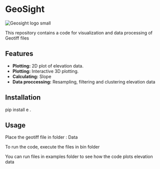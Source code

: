 # GeoSight


![Geosight logo small](https://github.com/user-attachments/assets/a587422b-39b2-42af-afb8-391e5653d6eb)


This repository contains a code for visualization and data processing of Geotiff files

## Features
- **Plotting:** 2D plot of elevation data.
- **Plotting:** Interactive 3D plotting.
- **Calculating:** Slope
- **Data proccessing:** Resampling, filtering and clustering elevation data


## Installation

pip install e .

## Usage

Place the geotiff file in folder :
                               Data

To run the code, execute the files in bin folder

You can run files in examples folder to see how the code plots elevation data



